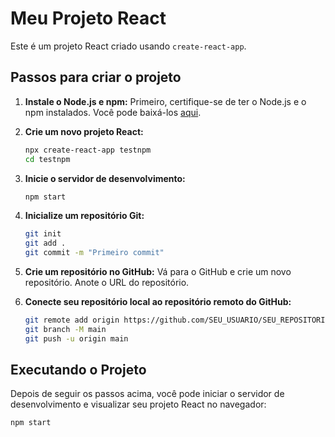 # Meu Projeto React

Este é um projeto React criado usando `create-react-app`.

## Passos para criar o projeto

1. **Instale o Node.js e npm:** Primeiro, certifique-se de ter o Node.js e o npm instalados. Você pode baixá-los [aqui](https://nodejs.org/).

2. **Crie um novo projeto React:**
    ```bash
    npx create-react-app testnpm
    cd testnpm
    ```

3. **Inicie o servidor de desenvolvimento:**
    ```bash
    npm start
    ```

4. **Inicialize um repositório Git:**
    ```bash
    git init
    git add .
    git commit -m "Primeiro commit"
    ```

5. **Crie um repositório no GitHub:** Vá para o GitHub e crie um novo repositório. Anote o URL do repositório.

6. **Conecte seu repositório local ao repositório remoto do GitHub:**
    ```bash
    git remote add origin https://github.com/SEU_USUARIO/SEU_REPOSITORIO.git
    git branch -M main
    git push -u origin main
    ```

## Executando o Projeto

Depois de seguir os passos acima, você pode iniciar o servidor de desenvolvimento e visualizar seu projeto React no navegador:

```bash
npm start
